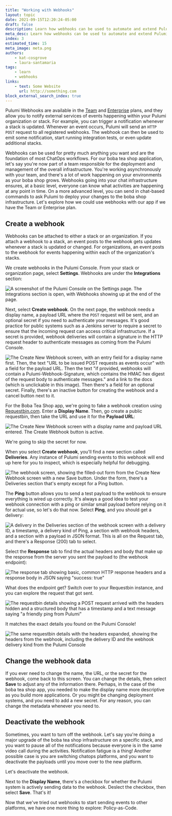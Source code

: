 ```yaml
---
title: "Working with Webhooks"
layout: topic
date: 2021-09-15T12:20:24-05:00
draft: false
description: Learn how webhooks can be used to automate and extend Pulumi.
meta_desc: Learn how webhooks can be used to automate and extend Pulumi.
index: 3
estimated_time: 15
meta_image: meta.png
authors:
    - kat-cosgrove
    - laura-santamaria
tags:
    - learn
    - webhooks
links:
    - text: Some Website
      url: http://something.com
block_external_search_index: true
---
```


Pulumi Webhooks are available in the [Team](https://www.pulumi.com/pricing/) and
[Enterprise](https://www.pulumi.com/pricing/) plans, and they allow you to
notify external services of events happening within your Pulumi organization or
stack. For example, you can trigger a notification whenever a stack is updated.
Whenever an event occurs, Pulumi will send an `HTTP POST` request to all
registered webhooks. The webhook can then be used to emit some notification,
start running integration tests, or even update additional stacks.

Webhooks can be used for pretty much anything you want and are the foundation of
most ChatOps workflows. For our boba tea shop application, let's say you're now
part of a team responsible for the deployment and management of the overall
infrastructure. You're working asynchronously with your team, and there's a lot
of work happening on your environments as your boba shop grows. Webhooks going
into your chat infrastructure ensures, at a basic level, everyone can know what
activities are happening at any point in time. On a more advanced level, you can
send in chat-based commands to ask Pulumi to deploy your changes to the boba
shop infrastructure. Let's explore how we could use webhooks with our app if we
have the Team or Enterprise plan.

## Create a webhook

Webhooks can be attached to either a stack or an organization. If you attach a
webhook to a stack, an event posts to the webhook gets updates whenever a stack
is updated or changed. For organizations, an event posts to the webhook for
events happening within each of the organization's stacks.

We create webhooks in the Pulumi Console. From your stack or organization page,
select **Settings**. Webhooks are under the **Integrations** section:

![A screenshot of the Pulumi Console on the Settings page. The Integrations section is open, with Webhooks showing up at the end of the page.](console-integrations.png)

Next, select **Create webhook**. On the next page, the webhook needs a display
name, a payload URL where the `POST` request will be sent, and an optional
secret if you need to authenticate your messages. It's good practice for public 
systems such as a Jenkins server to require a secret to ensure that the incoming
request can access critical infrastructure. If a secret is provided, webhook
deliveries will contain a signature in the HTTP request header to authenticate
messages as coming from the Pulumi Console.

![The Create New Webhook screen, with an entry field for a display name first. Then, the text "URL to be issued POST requests as events occur" with a field for the payload URL. Then the text "if provided, webhooks will contain a Pulumi-Webhook-Signature, which contains the HMAC hex digest of the request body to authenticate messages." and a link to the docs (which is unclickable in this image). Then there's a field for an optional secret. Finally, there's an inactive button for creating the webhook and a cancel button next to it.](webhook-screen-1.png)

For the Boba Tea Shop app, we're going to fake a webhook creation using
[Requestbin.com](https://requestbin.com). Enter a **Display Name**. Then, go
create a public requestbin, then take the URL and use it for the **Payload
URL**:

![The Create New Webhook screen with a display name and payload URL entered. The Create Webhook button is active.](webhook-screen-2.png)

We're going to skip the secret for now.

When you select **Create webhook**, you'll find a new section called
**Deliveries**. Any instance of Pulumi sending events to this webhook will end
up here for you to inspect, which is especially helpful for debugging.

![The webhook screen, showing the filled-out form from the Create New Webhook screen with a new Save button. Under the form, there's a Deliveries section that's empty except for a Ping button.](webhook-screen-3.png)

The **Ping** button allows you to send a test payload to the webhook to ensure
everything is wired up correctly. It's always a good idea to test your webhook
connection with a ping or similar small payload before relying on it for actual
use, so let's do that now. Select **Ping**, and you should get a delivery:

![A delivery in the Deliveries section of the webhook screen with a delivery ID, a timestamp, a delivery kind of Ping, a section with webhook headers, and a section with a payload in JSON format. This is all on the Request tab, and there's a Response (200) tab to select.](webhook-screen-4.png)

Select the **Response** tab to find the actual headers and body that make up the
response from the server you sent the payload to (the webhook endpoint):

![The response tab showing basic, common HTTP response headers and a response body in JSON saying "success: true"](webhook-screen-5.png)

What does the endpoint get? Switch over to your Requestbin instance, and you can
explore the request that got sent.

![The requestbin details showing a POST request arrived with the headers hidden and a structured body that has a timestamp and a text message saying "a friendly ping from Pulumi"](webhook-screen-6.png)

It matches the exact details you found on the Pulumi Console!

![The same requestbin details with the headers expanded, showing the headers from the webhook, including the delivery ID and the webhook delivery kind from the Pulumi Console](webhook-screen-7.png)

## Change the webhook data

If you ever need to change the name, the URL, or the secret for the webhook,
come back to this screen. You can change the details, then select **Save** to
adjust any of the information there. Perhaps, in the case of the boba tea shop
app, you needed to make the display name more descriptive as you build more
applications. Or you might be changing deployment systems, and you need to add
a new secret. For any reason, you can change the metadata whenever you need to.

## Deactivate the webhook

Sometimes, you want to turn off the webhook. Let's say you're doing a major
upgrade of the boba tea shop infrastructure on a specific stack, and you want to
pause all of the notifications because everyone is in the same video call during
the activities. Notification fatigue is a thing! Another possible case is you
are switching chatops platforms, and you want to deactivate the payloads until
you move over to the new platform.

Let's deactivate the webhook.

Next to the **Display Name**, there's a checkbox for whether the Pulumi system
is actively sending data to the webhook. Deslect the checkbox, then
select **Save**. That's it!

Now that we've tried out webhooks to start sending events to other platforms, we
have one more thing to explore: Policy-as-Code.